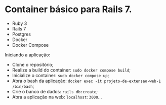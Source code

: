 # Container básico para Rails 7.

* Ruby 3
* Rails 7
* Postgres
* Docker
* Docker Compose

Iniciando a aplicação:

* Clone o repositório;
* Realize a build do container: `sudo docker compose build`;
* Inicialize o container: `sudo docker compose up`;
* Abra o bash da aplicação: `docker exec -it projeto-de-extensao-web-1 /bin/bash`;
* Crie o banco de dados: `rails db:create`;
* Abra a aplicação na web: `localhost:3000`...
